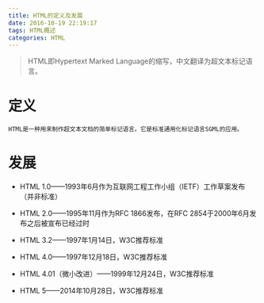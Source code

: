 ```yaml
---
title: HTML的定义及发展
date: 2016-10-19 22:19:17
tags: HTML概述
categories: HTML
---
```

>HTML即Hypertext Marked Language的缩写，中文翻译为超文本标记语言。

<!--more-->
# 定义
	HTML是一种用来制作超文本文档的简单标记语言。它是标准通用化标记语言SGML的应用。

# 发展	
- HTML 1.0——1993年6月作为互联网工程工作小组（IETF）工作草案发布（并非标准）

- HTML 2.0——1995年11月作为RFC 1866发布，在RFC 2854于2000年6月发布之后被宣布已经过时

- HTML 3.2——1997年1月14日，W3C推荐标准

- HTML 4.0——1997年12月18日，W3C推荐标准

- HTML 4.01（微小改进）——1999年12月24日，W3C推荐标准

- HTML 5——2014年10月28日，W3C推荐标准 
